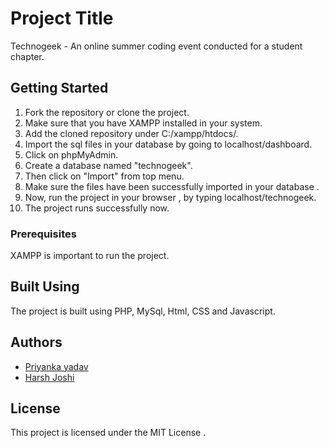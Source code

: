 # Project Title

Technogeek - An online summer coding event conducted for a student chapter.

## Getting Started

1. Fork the repository or clone the project.
2. Make sure that you have XAMPP installed in your system.
3. Add the cloned repository under C:/xampp/htdocs/.
4. Import the sql files in your database by going to localhost/dashboard.
5. Click on phpMyAdmin.
6. Create a database named "technogeek".
7. Then click on "Import" from top menu.
8. Make sure the files have been successfully imported in your database .
9. Now, run the project in your browser , by typing localhost/technogeek.
10. The project runs successfully now.


### Prerequisites

XAMPP is important to run the project.

## Built Using

The project is built using PHP, MySql, Html, CSS and Javascript.



## Authors

* <a href ="https://github.com/Priyanka488">Priyanka yadav </a>
* <a href="https://github.com/josharsh">Harsh Joshi</a>

## License

This project is licensed under the MIT License .
